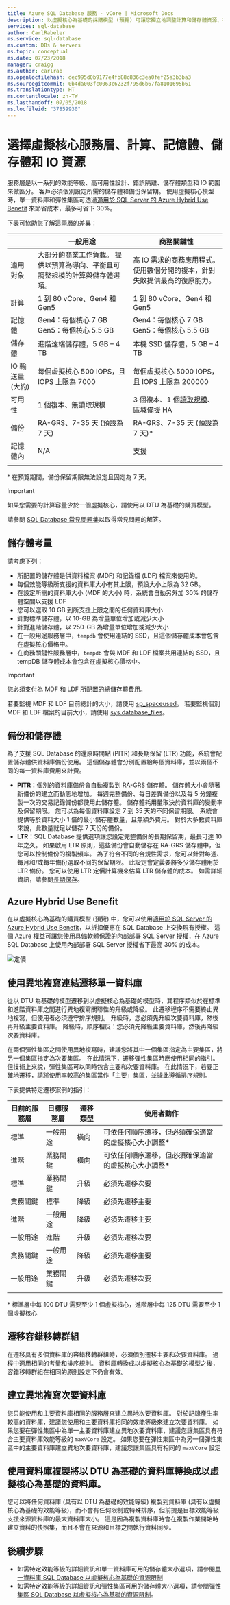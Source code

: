 ```yaml
---
title: Azure SQL Database 服務 - vCore | Microsoft Docs
description: 以虛擬核心為基礎的採購模型 (預覽) 可讓您獨立地調整計算和儲存體資源、符合內部部署效能，並獲得最佳價格。
services: sql-database
author: CarlRabeler
ms.service: sql-database
ms.custom: DBs & servers
ms.topic: conceptual
ms.date: 07/23/2018
manager: craigg
ms.author: carlrab
ms.openlocfilehash: dec995d0b9177e4fb88c836c3ea0fef25a3b3ba3
ms.sourcegitcommit: 0b4da003fc0063c6232f795d6b67fa8101695b61
ms.translationtype: HT
ms.contentlocale: zh-TW
ms.lasthandoff: 07/05/2018
ms.locfileid: "37859930"
---
```

# <a name="choosing-a-vcore-service-tier-compute-memory-storage-and-io-resources"></a>選擇虛擬核心服務層、計算、記憶體、儲存體和 IO 資源

服務層是以一系列的效能等級、高可用性設計、錯誤隔離、儲存體類型和 IO 範圍來做區分。 客戶必須個別設定所需的儲存體和備份保留期。 使用虛擬核心模型時，單一資料庫和彈性集區可透過[適用於 SQL Server 的 Azure Hybrid Use Benefit](../virtual-machines/windows/hybrid-use-benefit-licensing.md) 來節省成本，最多可省下 30%。

下表可協助您了解這兩層的差異︰

||**一般用途**|**商務關鍵性**|
|---|---|---|
|適用對象|大部分的商業工作負載。 提供以預算為導向、平衡且可調整規模的計算與儲存體選項。|高 IO 需求的商務應用程式。 使用數個分開的複本，針對失敗提供最高的復原能力。|
|計算|1 到 80 vCore、Gen4 和 Gen5 |1 到 80 vCore、Gen4 和 Gen5|
|記憶體|Gen4：每個核心 7 GB<br>Gen5：每個核心 5.5 GB | Gen4：每個核心 7 GB<br>Gen5：每個核心 5.5 GB |
|儲存體|進階遠端儲存體，5 GB – 4 TB|本機 SSD 儲存體，5 GB – 4 TB|
|IO 輸送量 (大約)|每個虛擬核心 500 IOPS，且 IOPS 上限為 7000|每個虛擬核心 5000 IOPS，且 IOPS 上限為 200000|
|可用性|1 個複本、無讀取規模|3 個複本、1 個[讀取規模](sql-database-read-scale-out.md)、區域備援 HA|
|備份|RA-GRS、7-35 天 (預設為 7 天)|RA-GRS、7-35 天 (預設為 7 天)*|
|記憶體內|N/A|支援|
|||

\* 在預覽期間，備份保留期限無法設定且固定為 7 天。

> [!IMPORTANT]
> 如果您需要的計算容量少於一個虛擬核心，請使用以 DTU 為基礎的購買模型。

請參閱 [SQL Database 常見問題集](sql-database-faq.md)以取得常見問題的解答。 

## <a name="storage-considerations"></a>儲存體考量

請考慮下列：
- 所配置的儲存體是供資料檔案 (MDF) 和記錄檔 (LDF) 檔案來使用的。
- 每個效能等級所支援的資料庫大小有其上限，預設大小上限為 32 GB。
- 在設定所需的資料庫大小 (MDF 的大小) 時，系統會自動另外加 30% 的儲存體空間以支援 LDF
- 您可以選取 10 GB 到所支援上限之間的任何資料庫大小
 - 針對標準儲存體，以 10-GB 為增量單位增加或減少大小
 - 針對進階儲存體，以 250-GB 為增量單位增加或減少大小
- 在一般用途服務層中，`tempdb` 會使用連結的 SSD，且這個儲存體成本會包含在虛擬核心價格中。
- 在商務關鍵性服務層中，`tempdb` 會與 MDF 和 LDF 檔案共用連結的 SSD，且 tempDB 儲存體成本會包含在虛擬核心價格中。

> [!IMPORTANT]
> 您必須支付為 MDF 和 LDF 所配置的總儲存體費用。

若要監視 MDF 和 LDF 目前總計的大小，請使用 [sp_spaceused](https://docs.microsoft.com/sql/relational-databases/system-stored-procedures/sp-spaceused-transact-sql)。 若要監視個別 MDF 和 LDF 檔案的目前大小，請使用 [sys.database_files](https://docs.microsoft.com/sql/relational-databases/system-catalog-views/sys-database-files-transact-sql)。

## <a name="backups-and-storage"></a>備份和儲存體

為了支援 SQL Database 的還原時間點 (PITR) 和長期保留 (LTR) 功能，系統會配置儲存體供資料庫備份使用。 這個儲存體會分別配置給每個資料庫，並以兩個不同的每一資料庫費用來計費。 

- **PITR**：個別的資料庫備份會自動複製到 RA-GRS 儲存體。 儲存體大小會隨著新備份的建立而動態地增加。  每週完整備份、每日差異備份以及每 5 分鐘複製一次的交易記錄備份都使用此儲存體。 儲存體耗用量取決於資料庫的變動率及保留期限。 您可以為每個資料庫設定 7 到 35 天的不同保留期限。 系統會提供等於資料大小 1 倍的最小儲存體數量，且無額外費用。 對於大多數資料庫來說，此數量就足以儲存 7 天份的備份。
- 
  **LTR**：SQL Database 提供選項讓您設定完整備份的長期保留期，最長可達 10 年之久。 如果啟用 LTR 原則，這些備份會自動儲存在 RA-GRS 儲存體中，但您可以控制備份的複製頻率。 為了符合不同的合規性需求，您可以針對每週、每月和/或每年備份選取不同的保留期限。 此設定會定義要將多少儲存體用於 LTR 備份。 您可以使用 LTR 定價計算機來估算 LTR 儲存體的成本。 如需詳細資訊，請參閱[長期保存](sql-database-long-term-retention.md)。

## <a name="azure-hybrid-use-benefit"></a>Azure Hybrid Use Benefit

在以虛擬核心為基礎的購買模型 (預覽) 中，您可以使用[適用於 SQL Server 的 Azure Hybrid Use Benefit](../virtual-machines/windows/hybrid-use-benefit-licensing.md)，以折扣優惠在 SQL Database 上交換現有授權。 這個 Azure 權益可讓您使用具備軟體保證的內部部署 SQL Server 授權，在 Azure SQL Database 上使用內部部署 SQL Server 授權省下最高 30% 的成本。

![定價](./media/sql-database-service-tiers/pricing.png)

## <a name="migration-of-single-databases-with-geo-replication-links"></a>使用異地複寫連結遷移單一資料庫

從以 DTU 為基礎的模型遷移到以虛擬核心為基礎的模型時，其程序類似於在標準和進階資料庫之間進行異地複寫關聯性的升級或降級。 此遷移程序不需要終止異地複寫，但使用者必須遵守排序規則。 升級時，您必須先升級次要資料庫，然後再升級主要資料庫。 降級時，順序相反︰您必須先降級主要資料庫，然後再降級次要資料庫。 

在兩個彈性集區之間使用異地複寫時，建議您將其中一個集區指定為主要集區，將另一個集區指定為次要集區。 在此情況下，遷移彈性集區時應使用相同的指引。  但技術上來說，彈性集區可以同時包含主要和次要資料庫。 在此情況下，若要正確地遷移，請將使用率較高的集區當作「主要」集區，並據此遵循排序規則。  

下表提供特定遷移案例的指引： 

|目前的服務層|目標服務層|遷移類型|使用者動作|
|---|---|---|---|
|標準|一般用途|橫向|可依任何順序遷移，但必須確保適當的虛擬核心大小調整*|
|進階|業務關鍵|橫向|可依任何順序遷移，但必須確保適當的虛擬核心大小調整*|
|標準|業務關鍵|升級|必須先遷移次要|
|業務關鍵|標準|降級|必須先遷移主要|
|進階|一般用途|降級|必須先遷移主要|
|一般用途|進階|升級|必須先遷移次要|
|業務關鍵|一般用途|降級|必須先遷移主要|
|一般用途|業務關鍵|升級|必須先遷移次要|
||||

\* 標準層中每 100 DTU 需要至少 1 個虛擬核心，進階層中每 125 DTU 需要至少 1 個虛擬核心

## <a name="migration-of-failover-groups"></a>遷移容錯移轉群組 

在遷移具有多個資料庫的容錯移轉群組時，必須個別遷移主要和次要資料庫。 過程中適用相同的考量和排序規則。 資料庫轉換成以虛擬核心為基礎的模型之後，容錯移轉群組在相同的原則設定下仍會有效。 

## <a name="creation-of-a-geo-replication-secondary"></a>建立異地複寫次要資料庫

您只能使用和主要資料庫相同的服務層來建立異地次要資料庫。 對於記錄產生率較高的資料庫，建議您使用和主要資料庫相同的效能等級來建立次要資料庫。 如果您要在彈性集區中為單一主要資料庫建立異地次要資料庫，建議您讓集區具有符合主要資料庫效能等級的 `maxVCore` 設定。 如果您要在彈性集區中為另一個彈性集區中的主要資料庫建立異地次要資料庫，建議您讓集區具有相同的 `maxVCore` 設定

## <a name="using-database-copy-to-convert-a-dtu-based-database-to-a-vcore-based-database"></a>使用資料庫複製將以 DTU 為基礎的資料庫轉換成以虛擬核心為基礎的資料庫。

您可以將任何資料庫 (具有以 DTU 為基礎的效能等級) 複製到資料庫 (具有以虛擬核心為基礎的效能等級)，而不會有任何限制或特殊排序，但前提是目標效能等級支援來源資料庫的最大資料庫大小。 這是因為複製資料庫時會在複製作業開始時建立資料的快照集，而且不會在來源和目標之間執行資料同步。 

## <a name="next-steps"></a>後續步驟

- 如需特定效能等級的詳細資訊和單一資料庫可用的儲存體大小選項，請參閱[單一資料庫 SQL Database 以虛擬核心為基礎的資源限制](sql-database-vcore-resource-limits-single-databases.md#single-database-storage-sizes-and-performance-levels)
- 如需特定效能等級的詳細資訊和彈性集區可用的儲存體大小選項，請參閱[彈性集區 SQL Database 以虛擬核心為基礎的資源限制](sql-database-vcore-resource-limits-elastic-pools.md#elastic-pool-storage-sizes-and-performance-levels)。
